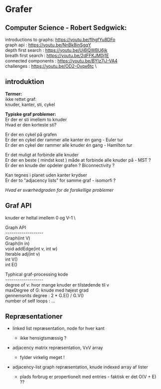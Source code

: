 # Grafer

## Computer Science - Robert Sedgwick:

introductions to graphs: https://youtu.be/flhgfYu8DFo \
graph api : https://youtu.be/NnBk8inSgqY \
depth first search : https://youtu.be/Uj6lQWBU6jk \
breath first search : https://youtu.be/2dFFKJM0j1E \
connected components : https://youtu.be/BYIz7jJ-VA4 \
challenges : https://youtu.be/OD2-Ovpx6tc \

## introduktion
<b>Termer:</b>\
ikke rettet graf: \
knuder, kanter, sti, cykel

<b>Typiske graf problemer:</b> \
Er der er sti imellem to knuder \
Hvad er den korteste sti? 

Er der en cykel på grafen \
Er der en cykel der rammer alle kanter én gang - Euler tur \
Er der en cykel der rammer alle knuder én gang - Hamilton tur 

Er det muligt at forbinde alle knuder \
Er der en beste ( mindst kost ) måde at forbinde alle knuder på - MST ? \
Er der en knude der opdeler grafen ? Biconnectivity ?

Kan tegnes i planet uden kanter krydser \
Er der to "adjacency lists" for samme graf - isomorfi ?

<i>Hvad er sværhedgraden for de forskellige problemer</i>

## Graf API

knuder er heltal imellem 0 og V-1 \

Graph API \
------------------- \
Graph(int V)\
Graph(In in)\
void addEdge(int v, int w)\
Iterable<Integer> adj(int v)\
int V()\
int E()
  
Typhical graf-processing kode \
------------------- \
degree of v: hvor mange knuder er tilstødende til v \
maxDegree of G: knude med højest grad \
gennemsnits degree : 2 * G.E() / G.V() \
number of self loops : ...

Repræsentationer 
------------------- 
  
* linked list repræsentation, node for hver kant 
  * ikke hensigtsmæssig ?
  
* adjacency matrix repræsentation, VxV array
  * fylder virkelig meget !
  
* adjacency-list graph repræsentation, knude indexed array af lister
  * plads forbrug er propertionelt med entries - faktisk er det O(V + E) ??
  
  
  


  


  
  









